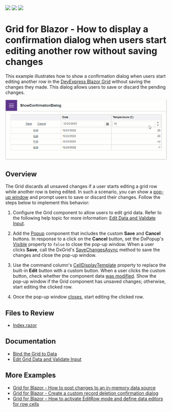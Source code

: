 <!-- default badges list -->
![](https://img.shields.io/endpoint?url=https://codecentral.devexpress.com/api/v1/VersionRange/576256387/23.1.3%2B)
[![](https://img.shields.io/badge/Open_in_DevExpress_Support_Center-FF7200?style=flat-square&logo=DevExpress&logoColor=white)](https://supportcenter.devexpress.com/ticket/details/T1132900)
[![](https://img.shields.io/badge/📖_How_to_use_DevExpress_Examples-e9f6fc?style=flat-square)](https://docs.devexpress.com/GeneralInformation/403183)
<!-- default badges end -->
# Grid for Blazor - How to display a confirmation dialog when users start editing another row without saving changes

This example illustrates how to show a confirmation dialog when users start editing another row in the [DevExpress Blazor Grid](https://docs.devexpress.com/Blazor/403143/grid) without saving the changes they made. This dialog allows users to save or discard the pending changes.

![Confirmation Dialog](confirmation-dialog.gif)

## Overview

The Grid discards all unsaved changes if a user starts editing a grid row while another row is being edited. In such a scenario, you can show a [pop-up window](https://docs.devexpress.com/Blazor/DevExpress.Blazor.DxPopup) and prompt users to save or discard their changes. Follow the steps below to implement this behavior:

1. Configure the Grid component to allow users to edit grid data. Refer to the following help topic for more information: [Edit Data and Validate Input](https://docs.devexpress.com/Blazor/403454/grid/edit-data-and-validate-input).

2. Add the [Popup](https://docs.devexpress.com/Blazor/DevExpress.Blazor.DxPopup) component that includes the custom **Save** and **Cancel** buttons. In response to a click on the **Cancel** button, set the DxPopup's [Visible](https://docs.devexpress.com/Blazor/DevExpress.Blazor.DxPopupBase.Visible) property to `false` to close the pop-up window. When a user clicks **Save**, call the DxGrid's [SaveChangesAsync](https://docs.devexpress.com/Blazor/DevExpress.Blazor.DxGrid.SaveChangesAsync) method to save the changes and close the pop-up window.

3. Use the command column's [CellDisplayTemplate](https://docs.devexpress.com/Blazor/DevExpress.Blazor.DxGridCommandColumn.CellDisplayTemplate) property to replace the built-in **Edit** button with a custom button. When a user clicks the custom button, check whether the component data [was modified](https://learn.microsoft.com/en-us/dotnet/api/microsoft.aspnetcore.components.forms.editcontext.ismodified?view=aspnetcore-7.0). Show the pop-up window if the Grid component has unsaved changes; otherwise, start editing the clicked row.  
 
4. Once the pop-up window [closes](https://docs.devexpress.com/Blazor/DevExpress.Blazor.DxPopupBase.Closed), start editing the clicked row.

## Files to Review

- [Index.razor](./CS/ShowConfirmationDialog/Pages/Index.razor)

## Documentation

- [Bind the Grid to Data](https://docs.devexpress.com/Blazor/403737/grid/bind-to-data)
- [Edit Grid Data and Validate Input](https://docs.devexpress.com/Blazor/403454/grid/edit-data-and-validate-input)

## More Examples

- [Grid for Blazor - How to post changes to an in-memory data source](https://github.com/DevExpress-Examples/blazor-dxgrid-post-changes-to-data-source)
- [Grid for Blazor - Create a custom record deletion confirmation dialog](https://github.com/DevExpress-Examples/blazor-dxgrid-show-custom-confirmation-dialog)
- [Grid for Blazor – How to activate EditRow mode and define data editors for row cells](https://github.com/DevExpress-Examples/blazor-grid-row-editing)
